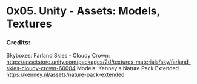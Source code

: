 # 0x05. Unity - Assets: Models, Textures

### Credits:

Skyboxes: Farland Skies - Cloudy Crown:
https://assetstore.unity.com/packages/2d/textures-materials/sky/farland-skies-cloudy-crown-60004
Models: Kenney's Nature Pack Extended
https://kenney.nl/assets/nature-pack-extended
